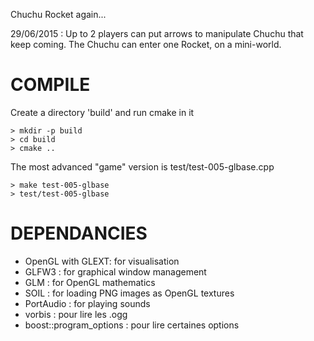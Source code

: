 Chuchu Rocket again...

29/06/2015 : Up to 2 players can put arrows to manipulate Chuchu that keep coming. The Chuchu can enter one Rocket, on a mini-world.

COMPILE
=======

Create a directory 'build' and run cmake in it
```
> mkdir -p build
> cd build
> cmake ..
```
The most advanced "game" version is test/test-005-glbase.cpp
```
> make test-005-glbase
> test/test-005-glbase
```

DEPENDANCIES
============

* OpenGL with GLEXT: for visualisation
* GLFW3 : for graphical window management
* GLM : for OpenGL mathematics
* SOIL : for loading PNG images as OpenGL textures
* PortAudio : for playing sounds
* vorbis : pour lire les .ogg
* boost::program_options : pour lire certaines options